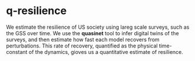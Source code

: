 # q-resilience

We estimate the resilience of US society using lareg scale surveys, such as the GSS over time. We use the **quasinet** tool to infer digital twins of the surveys, and then estimate how fast each model recovers from perturbations. This rate of recovery, quantified as the physical time-constant of the dynamics, gioves us a quantitative estimate of resilience.
